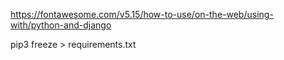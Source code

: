 https://fontawesome.com/v5.15/how-to-use/on-the-web/using-with/python-and-django

pip3 freeze > requirements.txt 